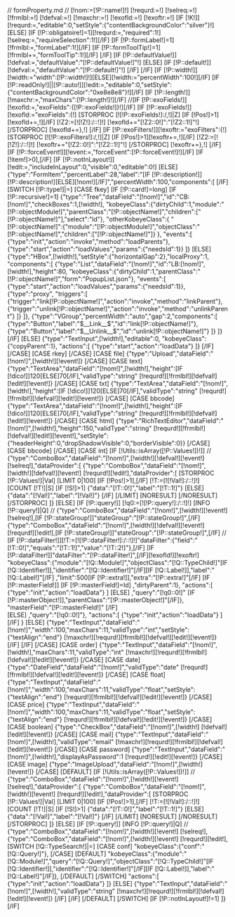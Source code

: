 // formProperty.md
//
[!nom:=[!P::name!]!]
[!requrd:=!]
[!selreq:=!]
[!frmlbl:=!]
[!defval:=!]
[!maxchr:=!]
[!exofld:=!]
[!exoftr:=!]
[IF [!K!]]
	[!requrd:=,"editable":0,"setStyle":{"contentBackgroundColor":"silver"}!]
[ELSE]
	[IF [!P::obligatoire!]=1][!requrd:=,"required":1!][!selreq:=,"requireSelection":1!][/IF]
	[IF [!P::formLabel!]=1][!frmlbl:=,"formLabel":1!][/IF]
	[IF [!P::formToolTip!]=1][!frmlbl+=,"formToolTip":1!][/IF]
[/IF]
[IF [!P::defaultValue!]]
	[!defval:=,"defaultValue":"[!P::defaultValue!]"!]
[ELSE]
	[IF [!P::default!]]
		[!defval:=,"defaultValue":"[!P::default!]"!]
	[/IF]
[/IF]
[IF [!P::width!]][!width:="width":[!P::width!]!][ELSE][!width:="percentWidth":100!][/IF]
[IF [!P::readOnly!]||[!P::auto!]][!edit:=,"editable":0,"setStyle":{"contentBackgroundColor":"0xe8e8e8"}!][/IF]
[IF [!P::length!]][!maxchr:=,"maxChars":[!P::length!]!][/IF]
//[IF [!P::exoFields!]][!exofld:=,"exoFields":{[!P::exoFields!]}!][/IF]
[IF [!P::exoFields!]][!exofld:="exoFields":{!]
	[STORPROC [![!P::exoFields!]:/,!]|Z]
		[IF [!Pos!]>1][!exofld+=,!][/IF]
		[!Z2:=[![!Z!]:/::!]!]
		[!exofld+="[!Z2::0!]":"[!Z2::1!]"!]
	[/STORPROC]
	[!exofld+=},!]
[/IF]
[IF [!P::exoFilters!]][!exoftr:="exoFilters":{!]
	[STORPROC [![!P::exoFilters!]:/,!]|Z]
		[IF [!Pos!]>1][!exoftr+=,!][/IF]
		[!Z2:=[![!Z!]:/::!]!]
		[!exoftr+="[!Z2::0!]":"[!Z2::1!]"!]
	[/STORPROC]
	[!exoftr+=},!]
[/IF]
[IF [!P::forceEvent!]][!event:=,"forceEvent":[!P::forceEvent!]!][/IF]
[IF [!item!]>0],[/IF]
[IF [!P::notInLayout!]]
	[!edit:=,"includeInLayout":0,"visible":0,"editable":0!]
[ELSE]
	{"type":"FormItem","percentLabel":28,"label":"[IF [!P::description!]][!P::description!][ELSE][!nom!][/IF]","percentWidth":100,"components":[
[/IF]
[SWITCH [!P::type!]|=]
	[CASE fkey]
		[IF [!P::card!]=long]
			[IF [!P::recursive!]=1]
				{"type":"Tree","dataField":"[!nom!]","id":"CB:[!nom!]","checkBoxes":1,[!width!],
				"kobeyeClass":{"dirtyChild":1,"module":"[!P::objectModule!]","parentClass":"[!P::objectName!]","children":["[!P::objectName!]"],"select":"Id"},
				"otherKobeyeClass":{
					"[!P::objectName!]":{"module":"[!P::objectModule!]","objectClass":"[!P::objectName!]","children":["[!P::objectName!]"]}
				},
				"events":[
					{"type":"init","action":"invoke","method":"loadParents"},
					{"type":"start","action":"loadValues","params":{"needsId":1}}
				]}
			[ELSE]
				{"type":"HBox",[!width!],"setStyle":{"horizontalGap":2},"localProxy":1,
				"components":[
					{"type":"List","dataField":"[!nom!]","id":"LB:[!nom!]",[!width!],"height":80,
					"kobeyeClass":{"dirtyChild":1,"parentClass":"[!P::objectName!]","form":"PopupList.json"},
					"events":[
						{"type":"start","action":"loadValues","params":{"needsId":1}},
						{"type":"proxy", "triggers":[
							{"trigger":"link[!P::objectName!]","action":"invoke","method":"linkParent"},
							{"trigger":"unlink[!P::objectName!]","action":"invoke","method":"unlinkParent"}
						]}
					]},
					{"type":"VGroup","percentWidth":"auto","gap":2,"components":[
						{"type":"Button","label":"$__Link__$","id":"link[!P::objectName!]"},
						{"type":"Button","label":"$__Unlink__$","id":"unlink[!P::objectName!]"}
					]}
				]}
			[/IF]
		[ELSE]
			{"type":"TextInput",[!width!],"editable":0,
			"kobeyeClass":{"copyParent":1},
			"actions":[
				{"type":"start","action":"loadData"}
			]}
		[/IF]
	[/CASE]
	[CASE rkey]
	[/CASE]
	[CASE file]
		{"type":"Upload","dataField":"[!nom!]",[!width!][!event!]}
	[/CASE]
	[CASE text]
		{"type":"TextArea","dataField":"[!nom!]",[!width!],"height":[IF [!dico!]]120[ELSE]70[/IF],"validType":"string" [!requrd!][!frmlbl!][!defval!][!edit!][!event!]}
	[/CASE]
	[CASE txt]
		{"type":"TextArea","dataField":"[!nom!]",[!width!],"height":[IF [!dico!]]120[ELSE]70[/IF],"validType":"string" [!requrd!][!frmlbl!][!defval!][!edit!][!event!]}
	[/CASE]
	[CASE bbcode]
		{"type":"TextArea","dataField":"[!nom!]",[!width!],"height":[IF [!dico!]]120[ELSE]70[/IF],"validType":"string" [!requrd!][!frmlbl!][!defval!][!edit!][!event!]}
	[/CASE]
	[CASE html]
		{"type":"RichTextEditor","dataField":"[!nom!]",[!width!],"height":150,"validType":"string" [!requrd!][!frmlbl!][!defval!][!edit!][!event!],"setStyle":{"headerHeight":0,"dropShadowVisible":0,"borderVisible":0}}
	[/CASE]
	[CASE bbcode]
	[/CASE]
	[CASE int]
		[IF [!Utils::isArray([!P::Values!])!]]
//			{"type":"ComboBox","dataField":"[!nom!]",[!width!][!defval!][!event!] [!selreq!],"dataProvider":[
			{"type":"ComboBox","dataField":"[!nom!]",[!width!][!defval!][!event!] [!requrd!][!edit!],"dataProvider":[
				[STORPROC [!P::Values!]|Val]
					[LIMIT 0|100]
						[IF [!Pos!]>1],[/IF]
						[!T:=[![!Val!]:/::!]!]	
						[COUNT [!T!]|S]
						[IF [!S!]>1]
							{"data":"[!T::0!]","label":"[!T::1!]"}
						[ELSE]
							{"data":"[!Val!]","label":"[!Val!]"}
						[/IF]
					[/LIMIT]
					[NORESULT]
					[/NORESULT]
				[/STORPROC]
			]}
		[ELSE]
			[IF [!P::query!]]
				[!q0:=[![!P::query!]:/::!]!]
				[INFO [!P::query!]|Q]
//				{"type":"ComboBox","dataField":"[!nom!]",[!width!][!event!] [!selreq!],[IF [!P::stateGroup!]]"stateGroup":"[!P::stateGroup!]",[/IF]
				{"type":"ComboBox","dataField":"[!nom!]",[!width!][!defval!][!event!] [!requrd!][!edit!],[IF [!P::stateGroup!]]"stateGroup":"[!P::stateGroup!]",[/IF]
//				[IF [!P::dataFilter!]][!T:=[![!P::dataFilter!]:/::!]!]"dataFilter":{"field":"[!T::0!]","equals":"[!T::1!]","value":"[!T::2!]"},[/IF]
				[IF [!P::dataFilter!]]"dataFilter":"[!P::dataFilter!]",[/IF][!exofld!][!exoftr!]
				"kobeyeClass":{"module":"[!Q::Module!]","objectClass":"[!Q::TypeChild!]"[IF [!Q::Identifier!]],"identifier":"[!Q::Identifier!]"[/IF][IF [!Q::Label!]],"label":"[!Q::Label!]"[/IF]
				,"limit":500[IF [!P::extra!]],"extra":"[!P::extra!]"[/IF]
				[IF [!P::masterField!]]
					[IF [!P::masterField!]=Id]
					,"dirtyParent":1},
					"actions":[
						{"type":"init","action":"loadData"}
					]
					[ELSE]
					,"query":"[!q0::0!]"
					[IF [!P::masterObject!]],"parentClass":"[!P::masterObject!]"[/IF]},
					"masterField":"[!P::masterField!]"
					[/IF]				
				[ELSE]
					,"query":"[!q0::0!]"},
					"actions":[
						{"type":"init","action":"loadData"}
					]
				[/IF]
				}
			[ELSE]
				{"type":"TextInput","dataField":"[!nom!]","width":100,"maxChars":11,"validType":"int","setStyle":{"textAlign":"end"} [!maxchr!][!requrd!][!frmlbl!][!defval!][!edit!][!event!]}
			[/IF]
		[/IF]
	[/CASE]
	[CASE order]
			{"type":"TextInput","dataField":"[!nom!]",[!width!],"maxChars":11,"validType":"int" [!maxchr!][!requrd!][!frmlbl!][!defval!][!edit!][!event!]}
	[/CASE]
	[CASE date]
			{"type":"DateField","dataField":"[!nom!]","validType":"date" [!requrd!][!frmlbl!][!defval!][!edit!][!event!]}
	[/CASE]
	[CASE float]
		{"type":"TextInput","dataField":"[!nom!]","width":100,"maxChars":11,"validType":"float","setStyle":{"textAlign":"end"} [!requrd!][!frmlbl!][!defval!][!edit!][!event!]}
	[/CASE]
	[CASE price]
		{"type":"TextInput","dataField":"[!nom!]","width":100,"maxChars":11,"validType":"float","setStyle":{"textAlign":"end"} [!requrd!][!frmlbl!][!defval!][!edit!][!event!]}
	[/CASE]
	[CASE boolean]
		{"type":"CheckBox","dataField":"[!nom!]",[!width!] [!defval!][!edit!][!event!]}
	[/CASE]
	[CASE mail]
		{"type":"TextInput","dataField":"[!nom!]",[!width!],"validType":"email" [!maxchr!][!requrd!][!frmlbl!][!defval!][!edit!][!event!]}
	[/CASE]
	[CASE password]
		{"type":"TextInput","dataField":"[!nom!]",[!width!],"displayAsPassword":1 [!requrd!][!edit!][!event!]}
	[/CASE]
	[CASE image]
		{"type":"ImageUpload","dataField":"[!nom!]",[!width!][!event!]}
	[/CASE]
	[DEFAULT]
		[IF [!Utils::isArray([!P::Values!])!]]
//			{"type":"ComboBox","dataField":"[!nom!]",[!width!][!event!] [!selreq!],"dataProvider":[
			{"type":"ComboBox","dataField":"[!nom!]",[!width!][!event!] [!requrd!][!edit!],"dataProvider":[
				[STORPROC [!P::Values!]|Val]
					[LIMIT 0|100]
						[IF [!Pos!]>1],[/IF]
						[!T:=[![!Val!]:/::!]!]	
						[COUNT [!T!]|S]
						[IF [!S!]>1]
							{"data":"[!T::0!]","label":"[!T::1!]"}
						[ELSE]
							{"data":"[!Val!]","label":"[!Val!]"}
						[/IF]
					[/LIMIT]
					[NORESULT]
					[/NORESULT]
				[/STORPROC]
			]}
		[ELSE]
			[IF [!P::query!]]
				[INFO [!P::query!]|Q]
//				{"type":"ComboBox","dataField":"[!nom!]",[!width!][!event!] [!selreq!],
				{"type":"ComboBox","dataField":"[!nom!]",[!width!][!event!] [!requrd!][!edit!],
				[SWITCH [!Q::TypeSearch!]|=]
					[CASE conf]
						"kobeyeClass":{"conf":"[!Q::Query!]"},
					[/CASE]
					[DEFAULT]
						"kobeyeClass":{"module":"[!Q::Module!]","query":"[!Q::Query!]","objectClass":"[!Q::TypeChild!]"[IF [!Q::Identifier!]],"identifier":"[!Q::Identifier!]"[/IF][IF [!Q::Label!]],"label":"[!Q::Label!]"[/IF]},
					[/DEFAULT]
				[/SWITCH]
				"actions":[
					{"type":"init","action":"loadData"}
				]}
			[ELSE]
				{"type":"TextInput","dataField":"[!nom!]",[!width!],"validType":"string" [!maxchr!][!requrd!][!frmlbl!][!defval!][!edit!][!event!]}
			[/IF]
		[/IF]
	[/DEFAULT]
[/SWITCH]
[IF [!P::notInLayout!]!=1]
	]}
[/IF]



